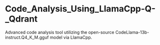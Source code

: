 # Code_Analysis_Using_LlamaCpp-Q-_Qdrant
Advanced code analysis tool utilizing the open-source CodeLlama-13b-instruct.Q4_K_M.gguf model via LlamaCpp.
